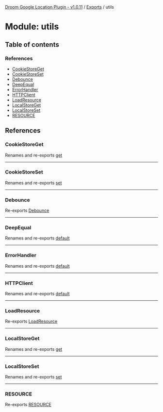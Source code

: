 [Droom Google Location Plugin - v1.0.11](../README.md) / [Exports](../modules.md) / utils

# Module: utils

## Table of contents

### References

- [CookieStoreGet](utils.md#cookiestoreget)
- [CookieStoreSet](utils.md#cookiestoreset)
- [Debounce](utils.md#debounce)
- [DeepEqual](utils.md#deepequal)
- [ErrorHandler](utils.md#errorhandler)
- [HTTPClient](utils.md#httpclient)
- [LoadResource](utils.md#loadresource)
- [LocalStoreGet](utils.md#localstoreget)
- [LocalStoreSet](utils.md#localstoreset)
- [RESOURCE](utils.md#resource)

## References

### CookieStoreGet

Renames and re-exports [get](utils_storage_cookie.md#get)

___

### CookieStoreSet

Renames and re-exports [set](utils_storage_cookie.md#set)

___

### Debounce

Re-exports [Debounce](utils_debounce.md#debounce)

___

### DeepEqual

Renames and re-exports [default](utils_deepequal.md#default)

___

### ErrorHandler

Renames and re-exports [default](utils_errorHandler.md#default)

___

### HTTPClient

Renames and re-exports [default](utils_http.md#default)

___

### LoadResource

Re-exports [LoadResource](utils_loadresource.md#loadresource)

___

### LocalStoreGet

Renames and re-exports [get](utils_storage_ls.md#get)

___

### LocalStoreSet

Renames and re-exports [set](utils_storage_ls.md#set)

___

### RESOURCE

Re-exports [RESOURCE](utils_loadresource.md#resource)

